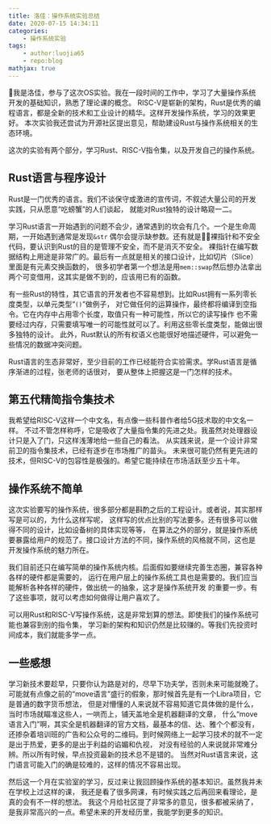```yaml
---
title: 洛佳：操作系统实验总结
date: 2020-07-15 14:34:11
categories:
	- 操作系统实验
tags:
	- author:luojia65
	- repo:blog
mathjax: true
---
```

我是洛佳，参与了这次OS实验。我在一段时间的工作中，学习了大量操作系统开发的基础知识，熟悉了理论课的概念。
RISC-V是崭新的架构，Rust是优秀的编程语言，都是全新的技术和工业设计的精华。这样开发操作系统，学习的效果更好。
本次实验我还尝试为开源社区提出意见，帮助建设Rust与操作系统相关的生态环境。
<!-- more -->

这次的实验有两个部分，学习Rust、RISC-V指令集，以及开发自己的操作系统。

## Rust语言与程序设计

Rust是一门优秀的语言。我们不谈保守或激进的宣传词，不叙述大量公司的开发实践，只从愿意“吃螃蟹”的人们谈起，
就能对Rust独特的设计略窥一二。

学习Rust语言一开始遇到的问题不会少，通常遇到的坎会有几个。一个是生命周期，一开始遇到通常是发现`&str`
偶尔会提示缺参数。还有就是裸指针和不安全代码，要认识到Rust的目的是管理不安全，而不是消灭不安全。
裸指针在编写数据结构上用途是非常广的。最后有一点就是相关的接口设计，比如切片（Slice）里面是有元素交换函数的，
很多初学者第一个想法是用`mem::swap`然后想办法拿出两个可变借用，这其实是做不到的，应该用已有的函数。

有一些Rust的特性，其它语言的开发者也不容易想到。比如Rust拥有一系列零长度类型，以单元类型“`()`”做例子，
对它做任何的运算操作，最终都将编译到空指令。它在内存中占用零个长度，取值只有一种可能性，所以它的读写操作
也不需要经过内存，只需要填写唯一的可能性就可以了。利用这些零长度类型，能做出很多独特的设计。
此外，Rust默认的所有权语义也能很好地描述硬件，可以避免一些情况的数据冲突问题。

Rust语言的生态非常好，至少目前的工作已经能符合实验需求。学Rust语言是循序渐进的过程，张老师的话很对，
要从整体上把握这是一门怎样的技术。

## 第五代精简指令集技术

我希望给RISC-V这样一个中文名，有点像一些科普作者给5G技术取的中文名一样。
不过不管怎样称呼，它是吸收了大量指令集的先进之处。我虽然对处理器设计只是入了门，只这样浅薄地给一些自己的看法。
从实践来说，是一个设计非常前卫的指令集技术，已经有逐步在市场推广的苗头。
未来很可能仍然有更先进的技术，但RISC-V的包容性是极强的。希望它能持续在市场活跃至少五十年。

## 操作系统不简单

这次实验要写的操作系统，很多部分都是斟酌之后的工程设计。或者说，其实那样写是可以的，为什么这样写呢，
这样写的优点比别的写法要多。还有很多可以做得不同的设计，比如设备树的具体实现等等，
在算法之外的部分，就是操作系统要暴露给用户的规范了。接口设计方法的不同，操作系统的风格就不同，这也是
开发操作系统的魅力所在。

我们目前还只在编写简单的操作系统内核。后面假如要继续完善生态圈，兼容各种各样的硬件都是需要的，
运行在用户层上的操作系统工具也是需要的。我们应当能解析各种各样的硬件，做出统一的抽象，这才是操作系统开发
的重要一步。有了这些事项，就可以考虑如何做得让用户喜欢了。

可以用Rust和RISC-V写操作系统，这是非常划算的想法。即使我们的操作系统可能也兼容到别的指令集，
学习新的架构和知识仍然是比较赚的。等我们先投资时间成本，我们就能多学一点。

## 一些感想

学习新技术要趁早，只要你认为路是对的，尽早下功夫学，否则未来可能就晚了。
可能就有点像之前的“move语言”盛行的假象，那时候首先是有一个Libra项目，它是普通的数字货币想法，
但是对懵懂的人来说就不容易知道它具体做的是什么，当时市场就瞄准这些人，一哄而上，铺天盖地全是机器翻译的文章，
什么“move语言入门”啊，其实全是机器翻译的官方文档，最基本的信、达、雅个个都没有，
还掺杂着培训班的广告和公众号的二维码。到时候网络上一起学习技术的就不一定是出于热爱，更多的是出于利益的谄媚和仇视，
对没有经验的人来说就非常难分辨。所以所有时候，早点投资最新的技术总不是错的。
当然对Rust语言来说，这门语言可能入门的确是较难的，这样的情况不容易出现。

然后这一个月在实验室的学习，反过来让我回顾操作系统的基本知识。虽然我并未在学校上过这样的课，
我还是看了很多网课，有时候实践之后再回来看理论，是真的会有不一样的想法。
我这个月给社区提了非常多的意见，很多都被采纳了，是我非常高兴的一点。希望未来的开发经历里，我能学到更多的知识。
